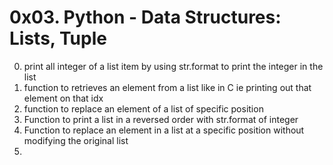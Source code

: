 # 0x03. Python - Data Structures: Lists, Tuple

0. print all integer of a list item by using str.format to print the integer in the list
1. function to retrieves an element from a list like in C ie printing out that element on that idx
2. function to replace an element of a list of specific position
3. Function to print a list in a reversed order with str.format of integer
4. Function to replace an element in a list at a specific position without modifying the original list
5. 
